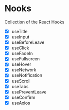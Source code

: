 # Nooks

Collection of the React Hooks

-   [x] useTitle
-   [x] useInput
-   [x] useBeforeLeave
-   [x] useClick
-   [x] useFadeIn
-   [x] useFullscreen
-   [x] useHover
-   [x] useNetwork
-   [x] useNotification
-   [x] useScroll
-   [x] useTabs
-   [x] usePreventLeave
-   [x] useConfirm
-   [x] useAxios
